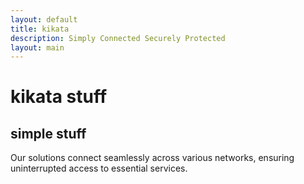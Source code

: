 ```yaml
---
layout: default
title: kikata
description: Simply Connected Securely Protected
layout: main
---
```

# kikata stuff
## simple stuff
Our solutions connect seamlessly across various networks, ensuring uninterrupted access to essential services.
